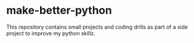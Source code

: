 # make-better-python
This repository contains small projects and coding drills as part of a side project to improve my python skillz.
